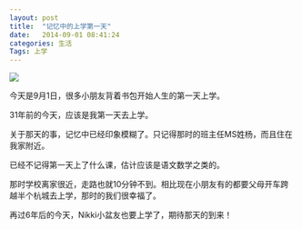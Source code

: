 ```yaml
---
layout: post
title:  "记忆中的上学第一天"
date:   2014-09-01 08:41:24
categories: 生活
Tags: 上学
---
```



![](http://img7.chztv.com/2014-0709/hello_september.jpg)

今天是9月1日，很多小朋友背着书包开始人生的第一天上学。

31年前的今天，应该是我第一天去上学。

关于那天的事，记忆中已经印象模糊了。只记得那时的班主任MS姓杨，而且住在我家附近。

已经不记得第一天上了什么课，估计应该是语文数学之类的。

那时学校离家很近，走路也就10分钟不到。相比现在小朋友有的都要父母开车跨越半个杭城去上学，那时的我们很幸福了。

再过6年后的今天，Nikki小盆友也要上学了，期待那天的到来！